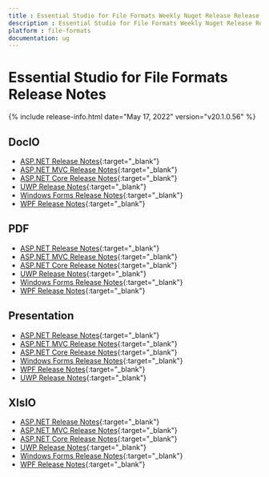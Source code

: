```yaml
---
title : Essential Studio for File Formats Weekly Nuget Release Release Notes  
description : Essential Studio for File Formats Weekly Nuget Release Release Notes  
platform : file-formats
documentation: ug
---
```


# Essential Studio for File Formats  Release Notes  

{% include release-info.html date="May 17, 2022" version="v20.1.0.56" %} 

## DocIO

* [ASP.NET Release Notes](/aspnet/release-notes/v20.1.0.56#docio){:target="_blank"}
* [ASP.NET MVC Release Notes](/aspnetmvc/release-notes/v20.1.0.56#docio){:target="_blank"}
* [ASP.NET Core Release Notes](/aspnet-core/release-notes/v20.1.0.56#docio){:target="_blank"}
* [UWP Release Notes](/uwp/release-notes/v20.1.0.56#docio){:target="_blank"}
* [Windows Forms Release Notes](/windowsforms/release-notes/v20.1.0.56#docio){:target="_blank"}
* [WPF Release Notes](/wpf/release-notes/v20.1.0.56#docio){:target="_blank"}


## PDF

* [ASP.NET Release Notes](/aspnet/release-notes/v20.1.0.56#pdf){:target="_blank"}
* [ASP.NET MVC Release Notes](/aspnetmvc/release-notes/v20.1.0.56#pdf){:target="_blank"}
* [ASP.NET Core Release Notes](/aspnet-core/release-notes/v20.1.0.56#pdf){:target="_blank"}
* [UWP Release Notes](/uwp/release-notes/v20.1.0.56#pdf){:target="_blank"}
* [Windows Forms Release Notes](/windowsforms/release-notes/v20.1.0.56#pdf){:target="_blank"}
* [WPF Release Notes](/wpf/release-notes/v20.1.0.56#pdf){:target="_blank"}


## Presentation

* [ASP.NET Release Notes](/aspnet/release-notes/v20.1.0.56#presentation){:target="_blank"}
* [ASP.NET MVC Release Notes](/aspnetmvc/release-notes/v20.1.0.56#presentation){:target="_blank"}
* [ASP.NET Core Release Notes](/aspnet-core/release-notes/v20.1.0.56#presentation){:target="_blank"}
* [Windows Forms Release Notes](/windowsforms/release-notes/v20.1.0.56#presentation){:target="_blank"}
* [WPF Release Notes](/wpf/release-notes/v20.1.0.56#presentation){:target="_blank"}
* [UWP Release Notes](/uwp/release-notes/v20.1.0.56#presentation){:target="_blank"}


## XlsIO

* [ASP.NET Release Notes](/aspnet/release-notes/v20.1.0.56#xlsio){:target="_blank"}
* [ASP.NET MVC Release Notes](/aspnetmvc/release-notes/v20.1.0.56#xlsio){:target="_blank"}
* [ASP.NET Core Release Notes](/aspnet-core/release-notes/v20.1.0.56#xlsio){:target="_blank"}
* [UWP Release Notes](/uwp/release-notes/v20.1.0.56#xlsio){:target="_blank"}
* [Windows Forms Release Notes](/windowsforms/release-notes/v20.1.0.56#xlsio){:target="_blank"}
* [WPF Release Notes](/wpf/release-notes/v20.1.0.56#xlsio){:target="_blank"}